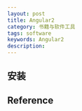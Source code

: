 ```yaml
---
layout: post
title: Angular2
category: 书籍与软件工具
tags: software
keywords: Angular2
description: 
---
```


## 安装



## Reference

